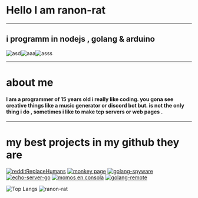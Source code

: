 
# Hello I am ranon-rat
--------------------------------------------

## i programm in nodejs , golang & arduino

![asd](https://camo.githubusercontent.com/7709c59e8833fe26ce749da6506f8180a50a9bcbff346b0efbb9a9d675be7da6/68747470733a2f2f6d656469612e646973636f72646170702e6e65742f6174746163686d656e74732f3730363334393132363731393234323330322f3738343939323232383133363138393937332f396b2e706e67)![aaa](https://camo.githubusercontent.com/2251a8a9328392dabd00abee76b4ba91f390264d8608e6a23fe39bc90cbe02b3/68747470733a2f2f6d656469612e646973636f72646170702e6e65742f6174746163686d656e74732f3730363334393132363731393234323330322f3738343939323438393334353737373731342f4163397662787043704467574141414141456c46546b5375516d43432e706e67)![asss](https://www.infootec.net/wp-content/uploads/2018/02/Arduino.png)

---------------------------------------------

# about me

#### I am a programmer of 15 years old i really like coding. you gona see creative things like a music generator or discord bot but. is not the only thing i do , sometimes i like to make tcp servers or web pages .
---------------------------------------------
# my best projects in my github they are </h1>
                 
[![redditReplaceHumans](https://github-readme-stats.vercel.app/api/pin/?username=ranon-rat&repo=redditReplaceHumans&show_owner=true)](https://github.com/pythonBoy123/redditReplaceHumans) 
[![monkey page](https://github-readme-stats.vercel.app/api/pin/?username=ranon-rat&repo=monkeyPage&show_owner=true)](https://ranon-rat.github.io/monkeyPage/)
[![golang-spyware](https://github-readme-stats.vercel.app/api/pin/?username=ranon-rat&repo=golang-spyware&show_owner=true)](https://github.com/ranon-rat/golang-spyware) 
[![echo-server-go](https://github-readme-stats.vercel.app/api/pin/?username=ranon-rat&repo=echo-server-go&show_owner=true)](https://github.com/ranon-rat/echo-server-go) 
[![momos en consola](https://github-readme-stats.vercel.app/api/pin/?username=ranon-rat&repo=when-haces-tus-momos-en-consola&show_owner=true)](https://github.com/ranon-rat/when-haces-tus-momos-en-consola) 
[![golang-remote](https://github-readme-stats.vercel.app/api/pin/?username=ranon-rat&repo=golang-remote&show_owner=true)](https://github.com/ranon-rat/golang-remote)



![Top Langs](https://github-readme-stats.vercel.app/api/top-langs/?username=ranon-rat)
![ranon-rat](https://github-readme-stats.vercel.app/api?username=ranon-rat&count_private=true&show_icons=true) 


